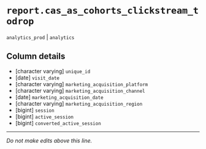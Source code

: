 # `report.cas_as_cohorts_clickstream_todrop`
`analytics_prod` | `analytics`

## Column details
* [character varying] `unique_id`
* [date]      `visit_date`
* [character varying] `marketing_acquisition_platform`
* [character varying] `marketing_acquisition_channel`
* [date]      `marketing_acquisition_date`
* [character varying] `marketing_acquisition_region`
* [bigint]    `session`
* [bigint]    `active_session`
* [bigint]    `converted_active_session`

-------------------------------------------------------------------------------
*Do not make edits above this line.*
